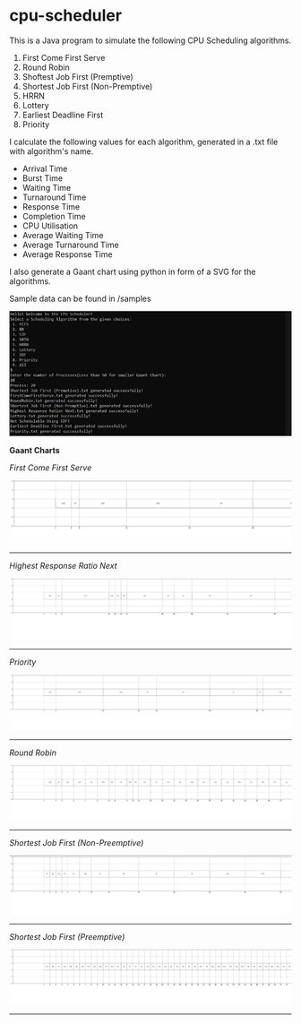 # cpu-scheduler

This is a Java program to simulate the following CPU Scheduling algorithms.

1. First Come First Serve
2. Round Robin
3. Shoftest Job First (Premptive)
4. Shortest Job First (Non-Premptive)
5. HRRN
6. Lottery
7. Earliest Deadline First
8. Priority

I calculate the following values for each algorithm, generated in a .txt file with algorithm's name.

- Arrival Time       
- Burst Time
- Waiting Time
- Turnaround Time    
- Response Time
- Completion Time
- CPU Utilisation
- Average Waiting Time
- Average Turnaround Time 
- Average Response Time

I also generate a Gaant chart using python in form of a SVG for the algorithms.

Sample data can be found in /samples

![main](images\All.jpg)


**Gaant Charts**

*First Come First Serve*

![main](images\FirstComeFirstServe.jpg)

---

*Highest Response Ratio Next*

![main](images\HighestResponseRationNext.jpg)

---


*Priority*

![main](images\Priority.jpg)

---

*Round Robin*

![main](images\RoundRobin.jpg)

---

*Shortest Job First (Non-Preemptive)*

![main](images\ShortestJobFirst(NonPreEmptive).jpg)

---

*Shortest Job First (Preemptive)*

![main](images\ShortestJobFirst(PreEmptive).jpg)

---